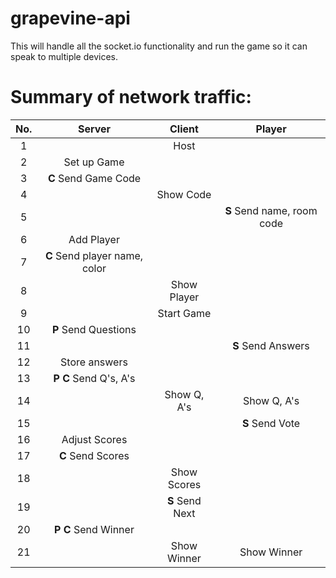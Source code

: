 # grapevine-api
This will handle all the socket.io functionality and run the game so it can speak to multiple devices.

# Summary of network traffic:

|No.	|            Server           	|     Client    	|          Player          	|
|:-:	|:---------------------------:	|:-------------:	|:------------------------:	|
| 1 	|                             	|      Host     	|                          	|
| 2 	|         Set up Game         	|               	|                          	|
| 3 	|      **C** Send Game Code     	|               	|                          	|
| 4 	|                             	|   Show Code   	|                          	|
| 5 	|                             	|               	| **S** Send name, room code 	|
| 6 	|          Add Player         	|               	|                          	|
| 7 	| **C** Send player name, color 	|               	|                          	|
| 8 	|                             	|  Show Player  	|                          	|
| 9 	|                             	|   Start Game  	|                          	|
| 10	|      **P** Send Questions     	|               	|                          	|
| 11	|                             	|               	|     **S** Send Answers     	|
| 12	|        Store answers        	|               	|                          	|
| 13	|    **P** **C** Send Q's, A's    	|               	|                          	|
| 14	|                             	|  Show Q, A's  	|        Show Q, A's       	|
| 15	|                             	|               	|       **S** Send Vote      	|
| 16	|        Adjust Scores        	|               	|                          	|
| 17	|       **C** Send Scores       	|               	|                          	|
| 18	|                             	|  Show Scores  	|                          	|
| 19	|                             	| **S** Send Next 	|                          	|
| 20	|     **P** **C** Send Winner     	|               	|                          	|
| 21	|                             	|  Show Winner  	|        Show Winner       	|